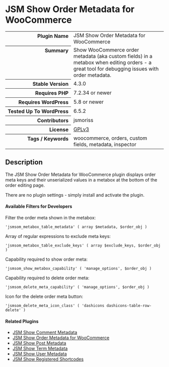 <h1>JSM Show Order Metadata for WooCommerce</h1>

<table>
<tr><th align="right" valign="top" nowrap>Plugin Name</th><td>JSM Show Order Metadata for WooCommerce</td></tr>
<tr><th align="right" valign="top" nowrap>Summary</th><td>Show WooCommerce order metadata (aka custom fields) in a metabox when editing orders - a great tool for debugging issues with order metadata.</td></tr>
<tr><th align="right" valign="top" nowrap>Stable Version</th><td>4.3.0</td></tr>
<tr><th align="right" valign="top" nowrap>Requires PHP</th><td>7.2.34 or newer</td></tr>
<tr><th align="right" valign="top" nowrap>Requires WordPress</th><td>5.8 or newer</td></tr>
<tr><th align="right" valign="top" nowrap>Tested Up To WordPress</th><td>6.5.2</td></tr>
<tr><th align="right" valign="top" nowrap>Contributors</th><td>jsmoriss</td></tr>
<tr><th align="right" valign="top" nowrap>License</th><td><a href="https://www.gnu.org/licenses/gpl.txt">GPLv3</a></td></tr>
<tr><th align="right" valign="top" nowrap>Tags / Keywords</th><td>woocommerce, orders, custom fields, metadata, inspector</td></tr>
</table>

<h2>Description</h2>

<p>The JSM Show Order Metadata for WooCommerce plugin displays order meta keys and their unserialized values in a metabox at the bottom of the order editing page.</p>

<p>There are no plugin settings - simply install and activate the plugin.</p>

<h4>Available Filters for Developers</h4>

<p>Filter the order meta shown in the metabox:</p>

<pre><code>'jsmsom_metabox_table_metadata' ( array $metadata, $order_obj )</code></pre>

<p>Array of regular expressions to exclude meta keys:</p>

<pre><code>'jsmsom_metabox_table_exclude_keys' ( array $exclude_keys, $order_obj )</code></pre>

<p>Capability required to show order meta:</p>

<pre><code>'jsmsom_show_metabox_capability' ( 'manage_options', $order_obj )</code></pre>

<p>Capability required to delete order meta:</p>

<pre><code>'jsmsom_delete_meta_capability' ( 'manage_options', $order_obj )</code></pre>

<p>Icon for the delete order meta button:</p>

<pre><code>'jsmsom_delete_meta_icon_class' ( 'dashicons dashicons-table-row-delete' )</code></pre>

<h4>Related Plugins</h4>

<ul>
<li><a href="https://wordpress.org/plugins/jsm-show-comment-meta/">JSM Show Comment Metadata</a></li>
<li><a href="https://github.com/jsmoriss/jsm-show-order-meta/">JSM Show Order Metadata for WooCommerce</a></li>
<li><a href="https://wordpress.org/plugins/jsm-show-post-meta/">JSM Show Post Metadata</a></li>
<li><a href="https://wordpress.org/plugins/jsm-show-term-meta/">JSM Show Term Metadata</a></li>
<li><a href="https://wordpress.org/plugins/jsm-show-user-meta/">JSM Show User Metadata</a></li>
<li><a href="https://wordpress.org/plugins/jsm-show-registered-shortcodes/">JSM Show Registered Shortcodes</a></li>
</ul>

